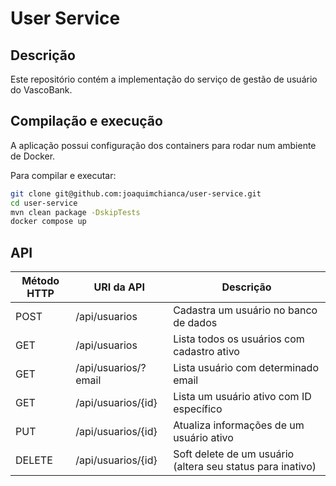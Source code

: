 # User Service

## Descrição
Este repositório contém a implementação do serviço de gestão de usuário do VascoBank.

## Compilação e execução
A aplicação possui configuração dos containers para rodar num ambiente de Docker.

Para compilar e executar:
````bash
git clone git@github.com:joaquimchianca/user-service.git
cd user-service
mvn clean package -DskipTests
docker compose up
````

## API

| Método HTTP | URI da API              | Descrição                                                  |
|-------------|-------------------------|------------------------------------------------------------|
| POST        | /api/usuarios           | Cadastra um usuário no banco de dados                      |
| GET         | /api/usuarios           | Lista todos os usuários com cadastro ativo                 |
| GET         | /api/usuarios/?email    | Lista usuário com determinado email                        |
| GET         | /api/usuarios/{id}      | Lista um usuário ativo com ID específico                   |
| PUT         | /api/usuarios/{id}      | Atualiza informações de um usuário ativo                   |
| DELETE      | /api/usuarios/{id}      | Soft delete de um usuário (altera seu status para inativo) |
